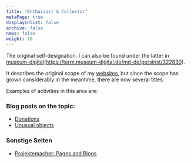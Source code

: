 ```yaml
---
title: "Enthusiast & Collector"
metaPage: true
displayinlist: false
archive: false
news: false
weight: 10
---
```


The original self-designation. I can also be found under the latter in [museum-digital](https://www.museum-digital.de/)(https://term.museum-digital.de/md-de/persinst/322830).

It describes the original scope of my [websites](https://projektemacher.org/), but since the scope has grown considerably in the meantime, there are now several titles.

Examples of activities in this area are:

### Blog posts on the topic:
* [Donations](/en/tags/Donation/)
* [Unusual objects](/en/tags/Object/)

### Sonstige Seiten
* [Projektemacher: Pages and Blogs](https://projektemacher.org/en/blogs/)
